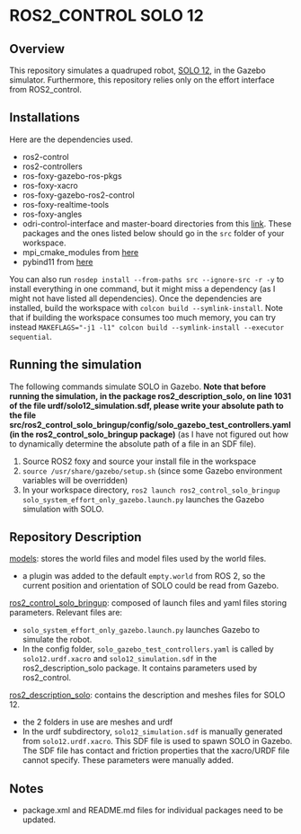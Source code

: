 # ROS2_CONTROL SOLO 12

## Overview

This repository simulates a quadruped robot, [SOLO 12](https://github.com/open-dynamic-robot-initiative/open_robot_actuator_hardware/blob/master/mechanics/quadruped_robot_12dof_v1/README.md), in the
Gazebo simulator. Furthermore, this repository relies only on the effort interface from ROS2_control.

## Installations
Here are the dependencies used.
- ros2-control
- ros2-controllers
- ros-foxy-gazebo-ros-pkgs
- ros-foxy-xacro
- ros-foxy-gazebo-ros2-control
- ros-foxy-realtime-tools
- ros-foxy-angles
- odri-control-interface and master-board directories from this [link](https://github.com/open-dynamic-robot-initiative/odri_control_interface). These packages and the ones listed below should go in the `src` folder of your workspace.
- mpi_cmake_modules from [here](https://github.com/machines-in-motion/mpi_cmake_modules)
- pybind11 from [here](https://github.com/pybind/pybind11)

You can also run `rosdep install --from-paths src --ignore-src -r -y` to install everything in one command, but it might miss a dependency (as I might not have listed all dependencies). 
Once the dependencies are installed, build the workspace with `colcon build --symlink-install`. Note that if building the workspace consumes too much memory, you can try instead
`MAKEFLAGS="-j1 -l1" colcon build --symlink-install --executor sequential`.

## Running the simulation

The following commands simulate SOLO in Gazebo. **Note that before running the simulation, 
in the package ros2_description_solo, on line 1031 of the file urdf/solo12_simulation.sdf, please write your absolute path to the file src/ros2_control_solo_bringup/config/solo_gazebo_test_controllers.yaml (in the ros2_control_solo_bringup package)** (as I have not figured out how to dynamically determine the absolute path of a file in an SDF file). 
1. Source ROS2 foxy and source your install file in the workspace
2. `source /usr/share/gazebo/setup.sh` (since some Gazebo environment variables will be overridden)
3. In your workspace directory, `ros2 launch ros2_control_solo_bringup solo_system_effort_only_gazebo.launch.py` launches the Gazebo simulation with SOLO.

## Repository Description

[models](models): stores the world files and model files used by the world files.
- a plugin was added to the default `empty.world` from ROS 2, so the current position and orientation of SOLO could be read from Gazebo.

[ros2_control_solo_bringup](ros2_control_solo_bringup): composed of launch files and yaml files storing parameters. Relevant files are:
- `solo_system_effort_only_gazebo.launch.py` launches Gazebo to simulate the robot.
- In the config folder, `solo_gazebo_test_controllers.yaml` is called by `solo12.urdf.xacro` and `solo12_simulation.sdf` in the ros2_description_solo package. It contains parameters used by ros2_control.

[ros2_description_solo](ros2_description_solo): contains the description and meshes files for SOLO 12.
- the 2 folders in use are meshes and urdf
- In the urdf subdirectory, `solo12_simulation.sdf` is manually generated from `solo12.urdf.xacro`. This SDF file is used to spawn SOLO in Gazebo. The SDF file has contact and friction properties that the xacro/URDF file cannot specify. These parameters were manually added.

## Notes
- package.xml and README.md files for individual packages need to be updated.
